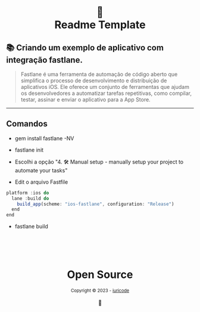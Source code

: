 <h1 align="center">
📄<br>Readme Template
</h1>

## 📚 Criando um exemplo de aplicativo com integração fastlane.

> Fastlane é uma ferramenta de automação de código aberto que simplifica o processo de desenvolvimento e distribuição de aplicativos iOS. Ele oferece um conjunto de ferramentas que ajudam os desenvolvedores a automatizar tarefas repetitivas, como compilar, testar, assinar e enviar o aplicativo para a App Store.


---

## Comandos 

- gem install fastlane -NV
- fastlane init
- Escolhi a opção "4. 🛠  Manual setup - manually setup your project to automate your tasks"

- Edit o arquivo Fastfile
```javascript
platform :ios do
  lane :build do
    build_app(scheme: "ios-fastlane", configuration: "Release")
  end
end
```
- fastlane build


 
<div align="center">
  <br/>
  <br/>
  <br/>
    <div>
      <h1>Open Source</h1>
      <sub>Copyright © 2023 - <a href="https://github.com/leocompiler">iuricode</sub></a>
    </div>
    <br/>
    💖
</div>
